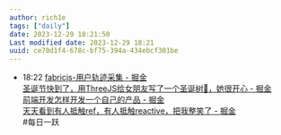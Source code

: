 ```yaml
---
author: rich1e
tags: ["daily"]
date: 2023-12-29 18:21:50
Last modified date: 2023-12-29 18:21
uuid: ce70d1f4-678c-bf75-394a-434ebcf301be
---
```


- 18:22 [fabricjs-用户轨迹采集 - 掘金](https://juejin.cn/post/7316820571207417867?utm_source=gold_browser_extension)<br>[圣诞节快到了，用ThreeJS给女朋友写了一个圣诞树🎄，她很开心 - 掘金](https://juejin.cn/post/7314189771378065443?utm_source=gold_browser_extension)<br>[前端开发怎样开发一个自己的产品 - 掘金](https://juejin.cn/post/7312266765123665960?utm_source=gold_browser_extension)<br>[天天看到有人抵触ref，有人抵触reactive，把我整笑了 - 掘金](https://juejin.cn/post/7311226497111916563?utm_source=gold_browser_extension#heading-9)<br>#每日一跃